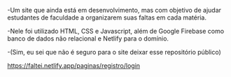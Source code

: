 -Um site que ainda está em desenvolvimento, mas com objetivo de ajudar estudantes de faculdade a organizarem suas faltas em cada matéria.
 
 -Nele foi utilizado HTML, CSS e Javascript, além de Google Firebase como banco de dados não relacional e Netlify para o domínio.

 -(Sim, eu sei que não é seguro para o site deixar esse repositório público)

 https://faltei.netlify.app/paginas/registro/login
